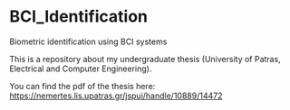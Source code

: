 # BCI_Identification
Biometric identification using BCI systems

This is a repository about my undergraduate thesis (University of Patras, Electrical and Computer Engineering).

You can find the pdf of the thesis here: https://nemertes.lis.upatras.gr/jspui/handle/10889/14472
